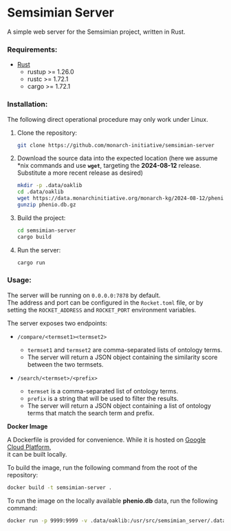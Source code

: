 # Semsimian Server

A simple web server for the Semsimian project, written in Rust.

### Requirements: 
- [Rust](https://www.rust-lang.org/tools/install)
    - rustup >= 1.26.0
    - rustc >= 1.72.1
    - cargo >= 1.72.1

### Installation:

The following direct operational procedure may only work under Linux.

1. Clone the repository:
    ```bash
    git clone https://github.com/monarch-initiative/semsimian-server
    ```
2. Download the source data into the expected location (here we assume *nix commands and use **`wget`**, targeting the **2024-08-12** release. Substitute a more recent release as desired)
    ```bash
    mkdir -p .data/oaklib
    cd .data/oaklib
    wget https://data.monarchinitiative.org/monarch-kg/2024-08-12/phenio.db.gz
    gunzip phenio.db.gz
    ```
3. Build the project:
    ```bash
    cd semsimian-server
    cargo build 
    ```
4. Run the server:
    ```bash
    cargo run
    ```

### Usage:

The server will be running on `0.0.0.0:7878` by default.  
The address and port can be configured in the `Rocket.toml` file, or by setting the `ROCKET_ADDRESS` and `ROCKET_PORT` environment variables. 

The server exposes two endpoints:

- `/compare/<termset1><termset2>`  
    - `termset1` and `termset2` are comma-separated lists of ontology terms.
    - The server will return a JSON object containing the similarity score between the two termsets.

- `/search/<termset>/<prefix>`  
    - `termset` is a comma-separated list of ontology terms.
    - `prefix` is a string that will be used to filter the results.
    - The server will return a JSON object containing a list of ontology terms that match the search term and prefix.

__**Docker Image**__

A Dockerfile is provided for convenience. While it is hosted on [Google Cloud Platform](us-central1-docker.pkg.dev/monarch-initiative/monarch-api/semsimian-server:latest),  
it can be built locally.

To build the image, run the following command from the root of the repository:
```bash
docker build -t semsimian-server .
```

To run the image on the locally available **phenio.db** data, run the following command:
```bash
docker run -p 9999:9999 -v .data/oaklib:/usr/src/semsimian_server/.data/oaklib semsimian-server
```